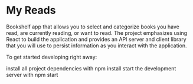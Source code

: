 # My Reads

Bookshelf app that allows you to select and categorize books you have read, are currently reading, or want to read. The project emphasizes using React to build the application and provides an API server and client library that you will use to persist information as you interact with the application.

To get started developing right away:

install all project dependencies with npm install
start the development server with npm start
